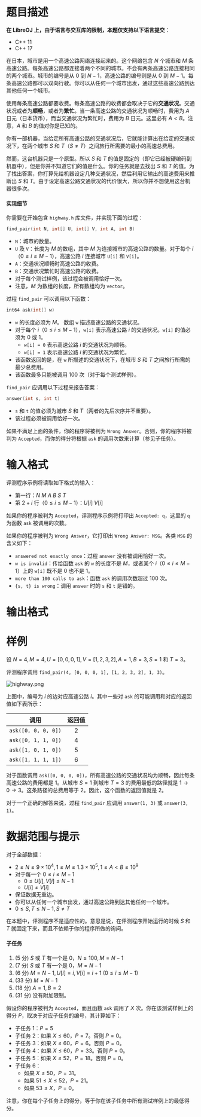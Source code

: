 
# 题目描述

**在 LibreOJ 上，由于语言与交互库的限制，本题仅支持以下语言提交**：
- C++ 11
- C++ 17

在日本，城市是用一个高速公路网络连接起来的。这个网络包含 $N$ 个城市和 $M$ 条高速公路。每条高速公路都连接着两个不同的城市。不会有两条高速公路连接相同的两个城市。城市的编号是从 $0$ 到 $N-1$，高速公路的编号则是从 $0$ 到 $M-1$。每条高速公路都可以双向行驶。你可以从任何一个城市出发，通过这些高速公路到达其他任何一个城市。

使用每条高速公路都要收费。每条高速公路的收费都会取决于它的**交通状况**。交通状况或者为**顺畅**，或者为**繁忙**。当一条高速公路的交通状况为顺畅时，费用为 $A$ 日元（日本货币），而当交通状况为繁忙时，费用为 $B$ 日元。这里必有 $A\lt B$。注意，$A$ 和 $B$ 的值对你是已知的。

你有一部机器，当给定所有高速公路的交通状况后，它就能计算出在给定的交通状况下，在两个城市 $S$ 和 $T$（$S\neq T$）之间旅行所需要的最小的高速总费用。

然而，这台机器只是一个原型。所以 $S$ 和 $T$ 的值是固定的（即它已经被硬编码到机器中），但是你并不知道它们的值是什么。你的任务就是去找出 $S$ 和 $T$ 的值。为了找出答案，你打算先给机器设定几种交通状况，然后利用它输出的高速费用来推断出 $S$ 和 $T$。由于设定高速公路交通状况的代价很大，所以你并不想使用这台机器很多次。

#### 实现细节
你需要在开始包含 `highway.h` 库文件，并实现下面的过程：
```cpp
find_pair(int N, int[] U, int[] V, int A, int B)
```
- `N`：城市的数量。
- `U` 及 `V`：长度为 $M$ 的数组，其中 $M$ 为连接城市的高速公路的数量。对于每个 $i$（$0\le i\le M-1$），高速公路 $i$ 连接城市 `U[i]` 和 `V[i]`。
- `A`：交通状况顺畅时高速公路的收费。
- `B`：交通状况繁忙时高速公路的收费。
- 对于每个测试样例，该过程会被调用恰好一次。
- 注意，$M$ 为数组的长度，所有数组均为 `vector`。

过程 `find_pair` 可以调用以下函数：
```cpp
int64 ask(int[] w)
```
- `w` 的长度必须为 $M$。 数组 `w` 描述高速公路的交通状况。
- 对于每个 $i$（$0\le i\le M-1$），`w[i]` 表示高速公路 $i$ 的交通状况。`w[i]` 的值必须为 $0$ 或 $1$。
  - `w[i] = 0` 表示高速公路 $i$ 的交通状况为顺畅。
  - `w[i] = 1` 表示高速公路 $i$ 的交通状况为繁忙。
- 该函数返回的是，在 `w` 所描述的交通状况下，在城市 $S$ 和 $T$ 之间旅行所需的最少总费用。
- 该函数最多只能被调用 $100$ 次（对于每个测试样例）。

`find_pair` 应调用以下过程来报告答案：
```cpp
​answer(int s, int t)
```
- `s` 和 `t` 的值必须为城市 $S$ 和 $T$（两者的先后次序并不重要）。
- 该过程必须被调用恰好一次。

如果不满足上面的条件，你的程序将被判为 `Wrong Answer`。否则，你的程序将被判为 `Accepted`，而你的得分将根据 `ask` 的调用次数来计算（参见子任务）。

# 输入格式

评测程序示例将读取如下格式的输入：
- 第一行：$N\ M\ A\ B\ S\ T$
- 第 $2+i$ 行（$0\le i\le M-1$）：$U[i]\ V[i]$

如果你的程序被判为 `Accepted`，评测程序示例将打印出 `Accepted: q`，这里的 `q` 为函数 `ask` 被调用的次数。

如果你的程序被判为 `Wrong Answer`，它打印出 `Wrong Answer: MSG`。各类 `MSG` 的含义如下：
- `answered not exactly once`：过程 `answer` 没有被调用恰好一次。
- `w is invalid`：传给函数 `ask` 的 `w` 的长度不是 $M$，或者某个 $i$（$0\le i\le M-1$）上的 `w[i]` 既不是 $0$ 也不是 $1$。
- `more than 100 calls to ask`：函数 `ask` 的调用次数超过 $100$ 次。
- `{s, t} is wrong`：调用 `answer` 时的 `s` 和 `t` 是错的。


# 输出格式



# 样例

设 $N=4,M=4,U=[0,0,0,1],V=[1,2,3,2],A=1,B=3,S=1$ 和 $T=3$。

评测程序调用 `find_pair(4, [0, 0, 0, 1], [1, 2, 3, 2], 1, 3)`。

![highway.png](/source/loj/2867/img/aHR0cHM6Ly9pLmxvbGkubmV0LzIwMTkvMDIvMDcvNWM1YmVmNjQ4YzVlMC5wbmc=.png)

上图中，编号为 $i$ 的边对应高速公路 $i$。其中一些对 `ask` 的可能调用和对应的返回值如下表所示：

|调用|返回值|
|:-:|:-:|
|`ask([0, 0, 0, 0])`|$2$|
|`ask([0, 1, 1, 0])`|$4$|
|`ask([1, 0, 1, 0])`|$5$|
|`ask([1, 1, 1, 1])`|$6$|

对于函数调用 `ask([0, 0, 0, 0])`，所有高速公路的交通状况均为顺畅，因此每条高速公路的费用都是 $1$。从城市 $S=1$ 到城市 $T=3$ 的费用最低的路径就是 $1\to 0\to 3$。这条路径的总费用等于 $2$。因此，这个函数的返回值就是 $2$。

对于一个正确的解答来说，过程 `find_pair` 应调用 `answer(1, 3)` 或 `answer(3, 1)`。

# 数据范围与提示

对于全部数据：
- $2\le N\le 9\times 10^4,1\le M\le 1.3\times 10^5,1\le A\lt B\le 10^9$
- 对于每一个 $0\le i\le M-1$
  - $0\le U[i],V[i]\le N-1$
  - $U[i]\neq V[i]$
- 保证数据无重边。
- 你可以从任何一个城市出发，通过高速公路到达其他任何一个城市。
- $0\le S,T\le N-1,S\neq T$

在本题中，评测程序不是适应性的。意思是说，在评测程序开始运行的时候 $S$ 和 $T$ 就固定下来，而且不依赖于你的程序所做的询问。

#### 子任务
1. (5 分) $S$ 或 $T$ 有一个是 $0$，$N\le 100,M=N-1$
2. (7 分) $S$ 或 $T$ 有一个是 $0$，$M=N-1$
3. (6 分) $M=N-1,U[i]=i,V[i]=i+1\ (0\le i\le M-1)$
4. (33 分) $M=N-1$
5. (18 分) $A=1,B=2$
6. (31 分) 没有附加限制。
 
假设你的程序被判为 `Accepted`，而且函数 `ask` 调用了 $X$ 次。你在该测试样例上的得分 $P$，取决于对应子任务的编号，其计算如下：
- 子任务 1：$P=5$
- 子任务 2：如果 $X\le 60$，$P=7$。否则 $P=0$。
- 子任务 3：如果 $X\le 60$，$P=6$。否则 $P=0$。
- 子任务 4：如果 $X\le 60$，$P=33$。否则 $P=0$。
- 子任务 5：如果 $X\le 52$，$P=18$。否则 $P=0$。
- 子任务 6：
  - 如果 $X\le 50$，$P=31$。
  - 如果 $51\le X\le 52$，$P=21$。
  - 如果 $53\le X$，$P=0$。

注意，你在每个子任务上的得分，等于你在该子任务中所有测试样例上的最低得分。

